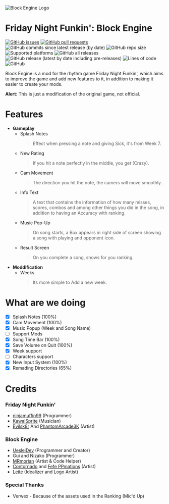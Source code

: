 ![Block Engine Logo](https://media.discordapp.net/attachments/820142497048166410/969407754013913118/bloco_motor_logo.png)
# Friday Night Funkin': Block Engine
[![GitHub issues](https://img.shields.io/github/issues/uesleibros/Block-Engine)](https://github.com/uesleibros/Block-Engine/issues)
[![GitHub pull requests](https://img.shields.io/github/issues-pr/uesleibros/Block-Engine)](https://github.com/uesleibros/Block-Engine/pulls) []() []()
![GitHub commits since latest release (by date)](https://img.shields.io/github/commits-since/uesleibros/Block-Engine/latest)
![GitHub repo size](https://img.shields.io/github/repo-size/uesleibros/Block-Engine)
![Supported platforms](https://img.shields.io/badge/supported%20platforms-windows%2C%20macOS%2C%20linux%2C%20html5-blue)
![GitHub all releases](https://img.shields.io/github/downloads/uesleibros/Block-Engine/total)
![GitHub release (latest by date including pre-releases)](https://img.shields.io/github/v/release/uesleibros/Block-Engine?include_prereleases&label=latest%20version)
![Lines of code](https://img.shields.io/tokei/lines/github/uesleibros/Block-Engine)
![GitHub](https://img.shields.io/github/license/uesleibros/Block-Engine)

Block Engine is a mod for the rhythm game Friday Night Funkin', which aims to improve the game and add new features to it, in addition to making it easier to create your mods.

**Alert:** This is just a modification of the original game, not official.
# Features
- **Gameplay**
   - Splash Notes
     > Effect when pressing a note and giving Sick, it's from Week 7.
   - New Rating
     > If you hit a note perfectly in the middle, you get (Crazy).
   - Cam Movement
     > The direction you hit the note, the camers will move smoothly.
   - Info Text
     > A text that contains the information of how many misses, scores, combos and among other things you did in the song, in addition to having an Accuracy with ranking.
   - Music Pop-Up
     > On song starts, a Box appears in right side of screen showing a song with playing and opponent icon.
   - Result Screen
     > On you complete a song, shows for you ranking.
- **Moddification**
   - Weeks
     > Its more simple to Add a new week.
# What are we doing
- [x] Splash Notes (100%)
- [x] Cam Movement (100%)
- [x] Music Popup (Week and Song Name)
- [ ] Support Mods
- [x] Song Time Bar (100%)
- [x] Save Volume on Quit (100%)
- [x] Week support
- [ ] Characters support
- [x] New Input System (100%)
- [x] Remading Directories (65%)

# Credits
### Friday Night Funkin'
* [ninjamuffin99](https://twitter.com/ninja_muffin99) (Programmer)
* [KawaiSprite](https://twitter.com/kawaisprite) (Musician)
* [Evilsk8r](https://twitter.com/evilsk8r) And [PhantomArcade3K](https://twitter.com/phantomarcade3k) (Artist)
### Block Engine
* [UesleiDev](https://twitter.com/UesleiDev?t=C6IqOxAWA_oBiyYL1CXpgw&s=09ç) (Programmer and Creator)
* Gui and Nizako (Programmer)
* [MRmorian](https://twitter.com/MRmorian_Alt?s=20&t=5np5g0EAJWMbjlXAUahRHg) (Artist & Code Helper)
* [Contornado](https://twitter.com/Contornadoo?s=20&t=5np5g0EAJWMbjlXAUahRHg) and [Fefe PPmations](https://twitter.com/Fef_but_birdLoL?s=20&t=5np5g0EAJWMbjlXAUahRHg) (Artist)
* [Leite](https://twitter.com/LeitenDesnatado?s=20&t=5np5g0EAJWMbjlXAUahRHg) (Idealizer and Logo Artist)

### Special Thanks
* Verwex - Because of the assets used in the Ranking (Mic'd Up)
